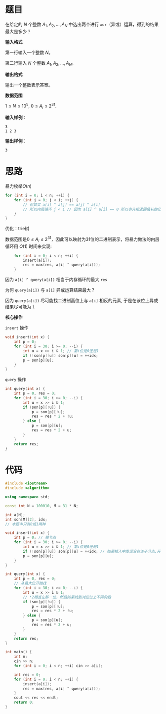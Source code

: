 # 题目

在给定的 $N$ 个整数 $A_1,A_2,...,A_N$ 中选出两个进行 `xor`（异或）运算，得到的结果最大是多少？

**输入格式**

第一行输入一个整数 $N$。

第二行输入 $N$ 个整数 $A_1,A_2,...,A_N$。

**输出格式**

输出一个整数表示答案。

**数据范围**

$1\leq N\leq 10^5,$
$0 \leq A_i \leq 2^{31}.$

**输入样例**：

```
3
1 2 3
```

**输出样例**：

```
3
```

# 思路

暴力枚举$O(n)$

```cpp
for (int i = 0; i < n; ++i) {
    for (int j = 0; j < i; ++j) {
        // 但其实 a[i] ^ a[j] == a[j] ^ a[i]
        // 所以内层循环 j < i // 因为 a[i] ^ a[i] == 0 所以事先把返回值初始化成0 不用判断相等的情况
    }
}
```

优化：trie树

数据范围是$0 \leq A_i \leq 2^{31}$，因此可以映射为31位的二进制表示，将暴力做法的内层循环用 $O(1)$ 时间来实现:

```cpp
    for (int i = 0; i < n; ++i) {
        insert(a[i]);
        res = max(res, a[i] ^ query(a[i]));
    }
```

因为 `a[i] ^ query(a[i])` 相当于内存循环的最大 `res`

为何 `query(a[i])` 与 `a[i]` 异或运算结果最大 ?

因为 `query(a[i])` 尽可能找二进制高位上与 `a[i]` 相反的元素, 于是在该位上异或结果尽可能为 `1`

**核心操作**

`insert` 操作

```cpp
void insert(int x) {
    int p = 0;
    for (int i = 30; i >= 0; --i) {
        int u = x >> i & 1; // 第i位是0还是1
        if (!son[p][u]) son[p][u] = ++idx;
        p = son[p][u];
    }
}
```

`query` 操作

```cpp
int query(int x) {
    int p = 0, res = 0;
    for (int i = 30; i >= 0; --i) {
        int u = x >> i & 1;
        if (son[p][!u]) {
            p = son[p][!u];
            res = res * 2 + !u;
        } else {
            p = son[p][u];
            res = res * 2 + u;
        }
    }
    return res;
}
```

# 代码

```cpp
#include <iostream>
#include <algorithm>

using namespace std;

const int N = 100010, M = 31 * N;

int a[N];
int son[M][2], idx;
// 本题中只有0或1两种

void insert(int x) {
    int p = 0; // 根节点
    for (int i = 30; i >= 0; --i) {
        int u = x >> i & 1; // 第i位是0还是1
        if (!son[p][u]) son[p][u] = ++idx; // 如果插入中发现没有该子节点,开出这条路
        p = son[p][u];
    }
}

int query(int x) {
    int p = 0, res = 0;
    // 从最大位开始找
    for (int i = 30; i >= 0; --i) {
        int u = x >> i & 1;
        // *2相当左移一位，然后如果找到对应位上不同的数
        if (son[p][!u]) {
            p = son[p][!u];
            res = res * 2 + !u;
        } else {
            p = son[p][u];
            res = res * 2 + u;
        }
    }
    return res;
}

int main() {
    int n;
    cin >> n;
    for (int i = 0; i < n; ++i) cin >> a[i];

    int res = 0;
    for (int i = 0; i < n; ++i) {
        insert(a[i]);
        res = max(res, a[i] ^ query(a[i]));
    }
    cout << res << endl;
    return 0;
}
```


